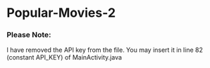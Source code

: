 # Popular-Movies-2

### Please Note:

I have removed the API key from the file. You may insert it in line 82 (constant API_KEY) of MainActivity.java
